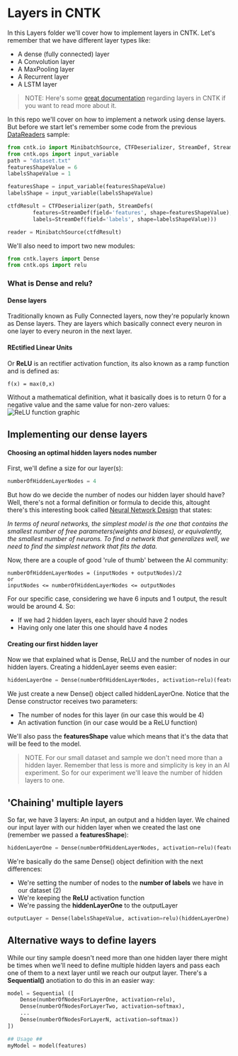 # Layers in CNTK #
In this Layers folder we'll cover how to implement layers in CNTK.
Let's remember that we have different layer types like:
- A dense (fully connected) layer
- A Convolution layer
- A MaxPooling layer
- A Recurrent layer
- A LSTM layer

>NOTE: Here's some [great documentation](https://www.cntk.ai/pythondocs/layerref.html) regarding layers in CNTK if you want to read more about it.

In this repo we'll cover on how to implement a network using dense layers. But before we start let's remember some code from the previous [DataReaders](https://github.com/JorgeCupi/CNTKSamples/tree/master/python/04_DataReaders) sample:

```python
from cntk.io import MinibatchSource, CTFDeserializer, StreamDef, StreamDefs
from cntk.ops import input_variable
path = "dataset.txt"
featuresShapeValue = 6
labelsShapeValue = 1

featuresShape = input_variable(featuresShapeValue)
labelsShape = input_variable(labelsShapeValue)

ctfdResult = CTFDeserializer(path, StreamDefs(
        features=StreamDef(field='features', shape=featuresShapeValue),
        labels=StreamDef(field='labels', shape=labelsShapeValue)))

reader = MinibatchSource(ctfdResult)
```

We'll also need to import two new modules:
```python
from cntk.layers import Dense
from cntk.ops import relu
```

### What is Dense and relu? ###
#### Dense layers ####
Traditionally known as Fully Connected layers, now they're popularly known as Dense layers. They are layers which basically connect every neuron in one layer to every neuron in the next layer.
#### REctified Linear Units ####
Or **ReLU** is an rectifier activation function, its also known as a ramp function and is defined as:
```console
f(x) = max(0,x)
```
Without a mathematical definition, what it basically does is to return 0 for a negative value and the same value for non-zero values:
![ReLU function graphic](https://upload.wikimedia.org/wikipedia/en/thumb/6/6c/Rectifier_and_softplus_functions.svg/330px-Rectifier_and_softplus_functions.svg.png)

## Implementing our dense layers ##
#### Choosing an optimal hidden layers nodes number ####
First, we'll  define a size for our layer(s):
```python
numberOfHiddenLayerNodes = 4
```
But how do we decide the number of nodes our hidden layer should have? Well, there's not a formal definition or formula to decide this,  altought there's this interesting book called [Neural Network Design](http://hagan.okstate.edu/NNDesign.pdf#page=469) that states:

*In terms of neural networks, the simplest model is the one that contains the smallest number of free parameters(weights and biases), or equivalently, the smallest number of neurons. To find a network that generalizes well, we need to find the simplest network that fits the data.*

Now, there are a couple of good 'rule of thumb' between the AI community:
```console
numberOfHiddenLayerNodes = (inputNodes + outputNodes)/2
or
inputNodes <= numberOfHiddenLayerNodes <= outputNodes 
```

For our specific case, considering we have 6 inputs and 1 output, the result would be around 4. So:
- If we had 2 hidden layers, each layer should have 2 nodes
- Having only one later this one should have 4 nodes

#### Creating our first hidden layer ####
Now we that explained what is Dense, ReLU and the number of nodes in our hidden layers. Creating a hiddenLayer seems even easier:
```python
hiddenLayerOne = Dense(numberOfHiddenLayerNodes, activation=relu)(featuresShape)
```
We just create a new Dense() object called hiddenLayerOne. Notice that the Dense constructor receives two parameters:
- The number of nodes for this layer (in our case this would be 4)
- An activation function (in our case would be a ReLU function)

We'll also pass the **featuresShape** value which means that it's the data that will be feed to the model.

>NOTE. For our small dataset and sample we don't need more than a hidden layer. Remember that less is more and simplicity is key in an AI experiment. So for our experiment we'll leave the number of hidden layers to one.

## 'Chaining' multiple layers ##
So far, we have 3 layers: An input, an output and a hidden layer.
We chained our input layer with our hidden layer when we created the last one (remember we passed a **featuresShape**):

```python
hiddenLayerOne = Dense(numberOfHiddenLayerNodes, activation=relu)(featuresShape)
```

We're basically do the same Dense() object definition with the next differences:
-  We're setting the number of nodes to the **number of labels** we have in our dataset (2)
- We're keeping the **ReLU** activation function
- We're passing the **hiddenLayerOne** to the outputLayer
```python
outputLayer = Dense(labelsShapeValue, activation=relu)(hiddenLayerOne)
```

## Alternative ways to define layers ##
While our tiny sample doesn't need more than one hidden layer there might be times when we'll need to define multiple hidden layers and pass each one of them to a next layer until we reach our output layer. There's a **Sequential()** anotiation to do this in an easier way:
```python
model = Sequential ([
    Dense(numberOfNodesForLayerOne, activation=relu),
    Dense(numberOfNodesForLayerTwo, activation=softmax),
    ...
    Dense(numberOfNodesForLayerN, activation=softmax))
])

## Usage ##
myModel = model(features)
```